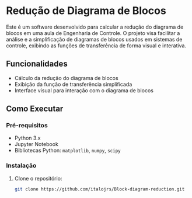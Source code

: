 # Redução de Diagrama de Blocos

Este é um software desenvolvido para calcular a redução do diagrama de blocos em uma aula de Engenharia de Controle. O projeto visa facilitar a análise e a simplificação de diagramas de blocos usados em sistemas de controle, exibindo as funções de transferência de forma visual e interativa.

## Funcionalidades

- Cálculo da redução do diagrama de blocos
- Exibição da função de transferência simplificada
- Interface visual para interação com o diagrama de blocos

## Como Executar

### Pré-requisitos

- Python 3.x
- Jupyter Notebook
- Bibliotecas Python: `matplotlib`, `numpy`, `scipy`

### Instalação

1. Clone o repositório:

   ```bash
   git clone https://github.com/italojrs/Block-diagram-reduction.git
